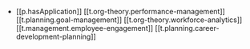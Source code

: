 


- [[p.hasApplication]] [[t.org-theory.performance-management]] [[t.planning.goal-management]] [[t.org-theory.workforce-analytics]] [[t.management.employee-engagement]] [[t.planning.career-development-planning]]
